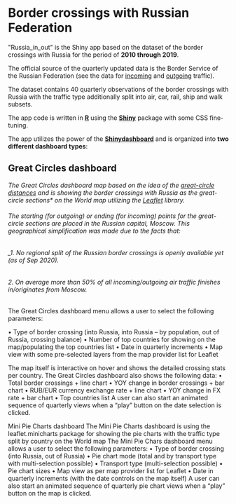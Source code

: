 # Border crossings with Russian Federation 
"Russia_in_out" is the Shiny app based on the dataset of the border crossings with Russia for the period of **2010 through 2019**.

The official source of the quarterly updated data is the Border Service of the Russian Federation (see the data for [incoming](https://fedstat.ru/indicator/38479) and [outgoing](https://fedstat.ru/indicator/38479) traffic).

The dataset contains 40 quarterly observations of the border crossings with Russia with the traffic type additionally split into air, car, rail, ship and walk subsets.

The app code is written in **[R](https://www.r-project.org/about.html)** using the **[Shiny](https://shiny.rstudio.com/)** package with some CSS fine-tuning.

The app utilizes the power of the **[Shinydashboard](http://rstudio.github.io/shinydashboard/index.html)** and is organized into **two different dashboard types**:

## **Great Circles dashboard**

_The Great Circles dashboard map based on the idea of the [great-circle distances](https://en.wikipedia.org/wiki/Great-circle_distance) and is showing the border crossings with Russia as the great-circle sections* on the World map utilizing the [Leaflet](https://leafletjs.com/) library._

###### _The starting (for outgoing) or ending (for incoming) points for the great-circle sections are placed in the Russian capital, Moscow. This geographical simplification was made due to the facts that:_

###### _1. No regional split of the Russian border crossings is openly available yet (as of Sep 2020). 
###### _2. On average more than 50% of all incoming/outgoing air traffic finishes in/originates from Moscow._

The Great Circles dashboard menu allows a user to select the following parameters:

•	Type of border crossing (into Russia, into Russia – by population, out of Russia, crossing balance)
•	Number of top countries for showing on the map/populating the top countries list
•	Date in quarterly increments
•	Map view with some pre-selected layers from the map provider list for Leaflet


The map itself is interactive on hover and shows the detailed crossing stats per country.
The Great Circles dashboard also shows the following data:
•	Total border crossings + line chart
•	YOY change in border crossings + bar chart
•	RUB/EUR currency exchange rate + line chart
•	YOY change in FX rate + bar chart
•	Top countries list
A user can also start an animated sequence of quarterly views when a “play” button on the date selection is clicked.

Mini Pie Charts dashboard
The Mini Pie Charts dashboard is using the leaflet.minicharts package for showing the pie charts with the traffic type split by country on the World map
The Mini Pie Chars dashboard menu allows a user to select the following parameters:
•	Type of border crossing (into Russia, out of Russia)
•	Pie chart mode (total and by transport type with multi-selection possible)
•	Transport type (multi-selection possible)
•	Pie chart sizes
•	Map view as per map provider list for Leaflet
•	Date in quarterly increments (with the date controls on the map itself)
A user can also start an animated sequence of quarterly pie chart views when a “play” button on the map is clicked.
